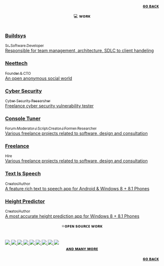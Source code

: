 <p align='right'>
  <a href='../'>
    <strong>
      ɢᴏ ʙᴀᴄᴋ
    </strong>
  </a>
<p>

<p align='center'>
  💻 <strong>ᴡᴏʀᴋ</strong> 
  </br></br>
  <div class="project-container">
    <a class="project-card" href="https://buildsys.co" target="_blank" rel="noopener noreferrer">
      <div>
        <div class="project-card-header">
          <h3>Buildsys</h3>
        </div>
        <div class="project-card-sub-header">
          <sub>Sr. Software Developer</sub>
        </div>
        <div>Responsible for team management, architecture, SDLC to client handeling</div>
      </div>
    </a>
    <a class="project-card" href="http://neettech.in" target="_blank" rel="noopener noreferrer">
      <div>
        <div class="project-card-header">
          <h3>Neettech</h3>
        </div>
        <div class="project-card-sub-header">
          <sub>Founder & CTO</sub>
        </div>
        <div>An open anonymous social world</div>
      </div>
    </a>
    <a class="project-card" href="https://hightechunveil.blogspot.com/2016/04/justdialcom-hacked-by-hey24sheep.html" target="_blank" rel="noopener noreferrer">
      <div>
        <div class="project-card-header">
          <h3>Cyber Security</h3>
        </div>
        <div class="project-card-sub-header">
          <sub>Cyber Security Researcher</sub>
        </div>
        <div>Freelance cyber security vulnerability tester</div>
      </div>
    </a>
    <a class="project-card" href="https://www.consoletuner.com/" target="_blank" rel="noopener noreferrer">
      <div>
        <div class="project-card-header">
          <h3>Console Tuner</h3>
        </div>
        <div class="project-card-sub-header">
          <sub>Forum Moderator / Script Creator / Former Researcher</sub>
        </div>
        <div>Various freelance projects related to software, design and consultation</div>
      </div>
    </a>
    <a class="project-card" href="https://www.freelancer.com/u/hey24sheep" target="_blank" rel="noopener noreferrer">
      <div>
        <div class="project-card-header">
          <h3>Freelance</h3>
        </div>
        <div class="project-card-sub-header">
          <sub>Hire</sub>
        </div>
        <div>Various freelance projects related to software, design and consultation</div>
      </div>
    </a>
    <a class="project-card" href="https://www.microsoft.com/en-us/p/text-is-speech/9nblggh5wr37?activetab=pivot:overviewtab" target="_blank" rel="noopener noreferrer">
      <div>
        <div class="project-card-header">
          <h3>Text Is Speech</h3>
        </div>
        <div class="project-card-sub-header">
          <sub>Creator/Author</sub>
        </div>
        <div>A feature rich text to speech app for Android & Windows 8 + 8.1 Phones</div>
      </div>
    </a>
    <a class="project-card" href="https://www.microsoft.com/en-in/p/height-predictor/9nblggh4w831?activetab=pivot:overviewtab" target="_blank" rel="noopener noreferrer">
      <div>
        <div class="project-card-header">
          <h3>Height Predictor</h3>
        </div>
        <div class="project-card-sub-header">
          <sub>Creator/Author</sub>
        </div>
        <div>A most accurate height prediction app for Windows 8 + 8.1 Phones</div>
      </div>
    </a>
    <!-- to update : add your own more projects here -->
  </div>
</p>

<p align='center'>
  ⭐<strong>ᴏᴘᴇɴ sᴏᴜʀᴄᴇ ᴡᴏʀᴋ</strong>
  </br></br>
  <div class="project-container">
    <a class="margin-bottom-12" href="https://github.com/hey24sheep/uiblock" target="_blank" rel="noopener noreferrer">
      <img src="https://github-readme-stats.vercel.app/api/pin?username=Hey24sheep&repo=uiblock&border_radius=15&theme=dark">
    </a>
    <a class="margin-bottom-12" href="https://github.com/hey24sheep/backdrop_modal_route" target="_blank" rel="noopener noreferrer">
      <img src="https://github-readme-stats.vercel.app/api/pin?username=Hey24sheep&repo=backdrop_modal_route&border_radius=15&theme=dark">
    </a>
    <a class="margin-bottom-12" href="https://github.com/hey24sheep/azure-flutter-tasks" target="_blank" rel="noopener noreferrer">
      <img src="https://github-readme-stats.vercel.app/api/pin?username=Hey24sheep&repo=azure-flutter-tasks&border_radius=15&theme=dark&forkCount=true">
    </a>
    <a class="margin-bottom-12" href="https://github.com/hey24sheep/azure-environment-variables" target="_blank" rel="noopener noreferrer">
      <img src="https://github-readme-stats.vercel.app/api/pin?username=Hey24sheep&repo=azure-environment-variables&border_radius=15&theme=dark">
    </a>
    <a class="margin-bottom-12" href="https://github.com/hey24sheep/dotnetkiteconnect" target="_blank" rel="noopener noreferrer">
      <img src="https://github-readme-stats.vercel.app/api/pin?username=Hey24sheep&repo=dotnetkiteconnect&border_radius=15&theme=dark">
    </a>
    <a class="margin-bottom-12" href="https://hey24sheep.github.io/LSystem_Fractal_Trees_P5/" target="_blank" rel="noopener noreferrer">
      <img src="https://github-readme-stats.vercel.app/api/pin?username=Hey24sheep&repo=LSystem_Fractal_Trees_P5&border_radius=15&theme=dark">
    </a>
    <a class="margin-bottom-12" href="https://github.com/hey24sheep/twitch_sheep" target="_blank" rel="noopener noreferrer">
      <img src="https://github-readme-stats.vercel.app/api/pin?username=Hey24sheep&repo=twitch_sheep&border_radius=15&theme=dark">
    </a>
    <a class="margin-bottom-12" href="https://github.com/hey24sheep/Never-Ending-Game" target="_blank" rel="noopener noreferrer">
      <img src="https://github-readme-stats.vercel.app/api/pin?username=Hey24sheep&repo=Never-Ending-Game&border_radius=15&theme=dark">
    </a>
    <a class="margin-bottom-12" href="https://github.com/hey24sheep/JaszuiTaskManagement" target="_blank" rel="noopener noreferrer">
      <img src="https://github-readme-stats.vercel.app/api/pin?username=Hey24sheep&repo=JaszuiTaskManagement&border_radius=15&theme=dark">
    </a>
    <!-- to update : add your own more git projects here -->
  </div>
  <div class="project-footer">
    <center>
      <strong>
        <a class="margin-bottom-12" href="https://github.com/hey24sheep" target="_blank" rel="noopener noreferrer">
          ᴀɴᴅ ᴍᴀɴʏ ᴍᴏʀᴇ
        </a>
      <strong>
    </center>
  </div>
</p>

<p align='right'>
  <a href='../'>
    <strong>
      ɢᴏ ʙᴀᴄᴋ
    </strong>
  </a>
<p>